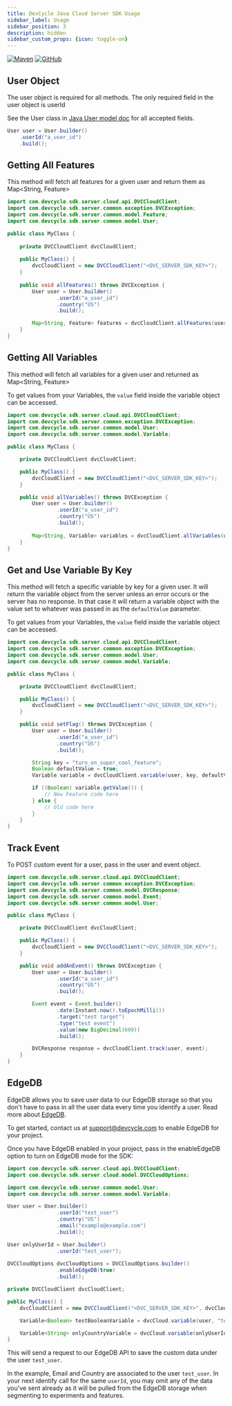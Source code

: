 ```yaml
---
title: DevCycle Java Cloud Server SDK Usage
sidebar_label: Usage
sidebar_position: 3
description: hidden
sidebar_custom_props: {icon: toggle-on}
---
```


[![Maven](https://badgen.net/maven/v/maven-central/com.devcycle/java-server-sdk)](https://search.maven.org/artifact/com.devcycle/java-server-sdk)
[![GitHub](https://img.shields.io/github/stars/devcyclehq/java-server-sdk.svg?style=social&label=Star&maxAge=2592000)](https://github.com/DevCycleHQ/java-server-sdk)


## User Object
The user object is required for all methods. The only required field in the user object is userId

See the User class in [Java User model doc](https://github.com/DevCycleHQ/java-server-sdk/blob/main/docs/User.md) for all accepted fields.

```java
User user = User.builder()
    .userId("a_user_id")
    .build();
```

## Getting All Features
This method will fetch all features for a given user and return them as Map<String, Feature>

```java
import com.devcycle.sdk.server.cloud.api.DVCCloudClient;
import com.devcycle.sdk.server.common.exception.DVCException;
import com.devcycle.sdk.server.common.model.Feature;
import com.devcycle.sdk.server.common.model.User;

public class MyClass {
    
    private DVCCloudClient dvcCloudClient;
    
    public MyClass() {
        dvcCloudClient = new DVCCloudClient("<DVC_SERVER_SDK_KEY>");
    }
    
    public void allFeatures() throws DVCException {
        User user = User.builder()
                .userId("a_user_id")
                .country("US")
                .build();

        Map<String, Feature> features = dvcCloudClient.allFeatures(user);
    }
}
```

## Getting All Variables
This method will fetch all variables for a given user and returned as Map&lt;String, Feature&gt;

To get values from your Variables, the `value` field inside the variable object can be accessed.

```java
import com.devcycle.sdk.server.cloud.api.DVCCloudClient;
import com.devcycle.sdk.server.common.exception.DVCException;
import com.devcycle.sdk.server.common.model.User;
import com.devcycle.sdk.server.common.model.Variable;

public class MyClass {

    private DVCCloudClient dvcCloudClient;

    public MyClass() {
        dvcCloudClient = new DVCCloudClient("<DVC_SERVER_SDK_KEY>");
    }

    public void allVariables() throws DVCException {
        User user = User.builder()
                .userId("a_user_id")
                .country("US")
                .build();
        
        Map<String, Variable> variables = dvcCloudClient.allVariables(user);
    }
}
```

## Get and Use Variable By Key
This method will fetch a specific variable by key for a given user. It will return the variable
object from the server unless an error occurs or the server has no response. In that case it will return a variable object with the value set to whatever was passed in as the `defaultValue` parameter.

To get values from your Variables, the `value` field inside the variable object can be accessed.


```java
import com.devcycle.sdk.server.cloud.api.DVCCloudClient;
import com.devcycle.sdk.server.common.exception.DVCException;
import com.devcycle.sdk.server.common.model.User;
import com.devcycle.sdk.server.common.model.Variable;

public class MyClass {

    private DVCCloudClient dvcCloudClient;

    public MyClass() {
        dvcCloudClient = new DVCCloudClient("<DVC_SERVER_SDK_KEY>");
    }

    public void setFlag() throws DVCException {
        User user = User.builder()
                .userId("a_user_id")
                .country("US")
                .build();

        String key = "turn_on_super_cool_feature";
        Boolean defaultValue = true;
        Variable variable = dvcCloudClient.variable(user, key, defaultValue);

        if ((Boolean) variable.getValue()) {
            // New Feature code here
        } else {
            // Old code here
        }
    }
}
```

## Track Event

To POST custom event for a user, pass in the user and event object.

```java
import com.devcycle.sdk.server.cloud.api.DVCCloudClient;
import com.devcycle.sdk.server.common.exception.DVCException;
import com.devcycle.sdk.server.common.model.DVCResponse;
import com.devcycle.sdk.server.common.model.Event;
import com.devcycle.sdk.server.common.model.User;

public class MyClass {

    private DVCCloudClient dvcCloudClient;

    public MyClass() {
        dvcCloudClient = new DVCCloudClient("<DVC_SERVER_SDK_KEY>");
    }

    public void addAnEvent() throws DVCException {
        User user = User.builder()
                .userId("a_user_id")
                .country("US")
                .build();

        Event event = Event.builder()
                .date(Instant.now().toEpochMilli())
                .target("test target")
                .type("test event")
                .value(new BigDecimal(600))
                .build();

        DVCResponse response = dvcCloudClient.track(user, event);
    }
}
```

## EdgeDB

EdgeDB allows you to save user data to our EdgeDB storage so that you don't have to pass in all the user data every time you identify a user. Read more about [EdgeDB](/home/feature-management/edgedb/what-is-edgedb).

To get started, contact us at support@devcycle.com to enable EdgeDB for your project.

Once you have EdgeDB enabled in your project, pass in the enableEdgeDB option to turn on EdgeDB mode for the SDK:

```java
import com.devcycle.sdk.server.cloud.api.DVCCloudClient;
import com.devcycle.sdk.server.cloud.model.DVCCloudOptions;

import com.devcycle.sdk.server.common.model.User;
import com.devcycle.sdk.server.common.model.Variable;

User user = User.builder()
                .userId("test_user")
                .country("US")
                .email("example@example.com")
                .build();

User onlyUserId = User.builder()
                .userId("test_user");
                
DVCCloudOptions dvcCloudOptions = DVCCloudOptions.builder()
                .enableEdgeDB(true)
                .build();

private DVCCloudClient dvcCloudClient;

public MyClass() {
    dvcCloudClient = new DVCCloudClient("<DVC_SERVER_SDK_KEY>", dvcCloudOptions);

    Variable<Boolean> testBooleanVariable = dvcCloud.variable(user, "test-boolean-variable", false);

    Variable<String> onlyCountryVariable = dvcCloud.variable(onlyUserId, "test-string-country-variable", "Not Available");
}
```

This will send a request to our EdgeDB API to save the custom data under the user `test_user`.

In the example, Email and Country are associated to the user `test_user`. In your next identify call for the same `userId`, you may omit any of the data you've sent already as it will be pulled from the EdgeDB storage when segmenting to experiments and features.
